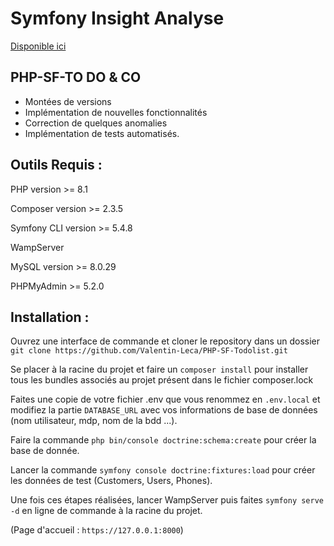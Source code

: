 # Symfony Insight Analyse

[Disponible ici](https://insight.symfony.com/projects/6c144d03-fdd2-49f5-bab9-7ac3211e3701/analyses/25?status=commit)


## PHP-SF-TO DO & CO

- Montées de versions
- Implémentation de nouvelles fonctionnalités
- Correction de quelques anomalies
- Implémentation de tests automatisés.


## Outils Requis :

PHP version >= 8.1

Composer version >= 2.3.5

Symfony CLI version >= 5.4.8

WampServer

MySQL version >= 8.0.29

PHPMyAdmin >= 5.2.0

## Installation :

Ouvrez une interface de commande et cloner le repository dans un dossier `git clone
https://github.com/Valentin-Leca/PHP-SF-Todolist.git`

Se placer à la racine du projet et faire un `composer install` pour installer tous
les bundles associés au projet présent dans le fichier composer.lock

Faites une copie de votre fichier .env que vous renommez en `.env.local` et modifiez
la partie `DATABASE_URL` avec vos informations de base de données (nom utilisateur,
mdp, nom de la bdd ...).

Faire la commande `php bin/console doctrine:schema:create` pour créer la base de
donnée.

Lancer la commande `symfony console doctrine:fixtures:load` pour créer les données de
test (Customers, Users, Phones).

Une fois ces étapes réalisées, lancer WampServer puis faites `symfony serve -d` en
ligne de commande à la racine du projet.

(Page d'accueil : `https://127.0.0.1:8000`)
